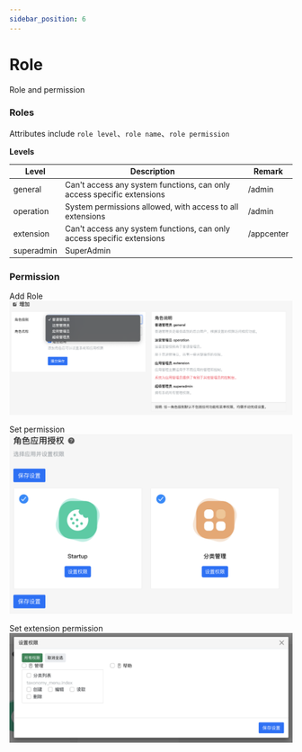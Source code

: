 ```yaml
---
sidebar_position: 6
---
```


# Role

Role and permission

### Roles

Attributes include ```role level```、```role name```、```role permission``` 

**Levels**

|  Level   | Description  | Remark  |
|  ----  | ----  | ----  |
| general  | Can't access any system functions, can only access specific extensions |  /admin  |
| operation  | System permissions allowed, with access to all extensions | /admin  |
| extension  | Can't access any system functions, can only access specific extensions | /appcenter |
| superadmin  | SuperAdmin |  |

### Permission


Add Role
![1](./assets/1.png)

Set permission
![2](./assets/2.png)

Set extension permission
![3](./assets/3.png)
